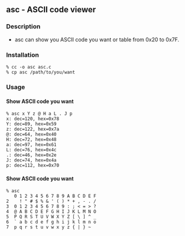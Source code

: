 ## asc - ASCII code viewer
### Description
- asc can show you ASCII code you want or table from 0x20 to 0x7F.

### Installation
```
% cc -o asc asc.c
% cp asc /path/to/you/want
```

### Usage
#### Show ASCII code you want
```shell
% asc x Y z @ H a L . J p
x: dec=120, hex=0x78
Y: dec=89, hex=0x59
z: dec=122, hex=0x7a
@: dec=64, hex=0x40
H: dec=72, hex=0x48
a: dec=97, hex=0x61
L: dec=76, hex=0x4c
.: dec=46, hex=0x2e
J: dec=74, hex=0x4a
p: dec=112, hex=0x70
```

#### Show ASCII code you want
```shell
% asc
   0 1 2 3 4 5 6 7 8 9 A B C D E F
2    ! " # $ % & ' ( ) * + , - . /
3  0 1 2 3 4 5 6 7 8 9 : ; < = > ?
4  @ A B C D E F G H I J K L M N O
5  P Q R S T U V W X Y Z [ \ ] ^ _
6  ` a b c d e f g h i j k l m n o
7  p q r s t u v w x y z { | } ~
```

